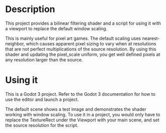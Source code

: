 # Description #

This project provides a bilinear filtering shader and a script for using it with a viewport to replace the default window scaling. 

This is mainly useful for pixel art games. The default scaling uses nearest-neighbor, which causes apparent pixel sizing to vary when at resolutions that are not perfect multiplications of the source resolution. By using this shader and updating the pixel_scale uniform, you get well defined pixels at any resolution larger than the source.

# Using it #

This is a Godot 3 project. Refer to the Godot 3 documentation for how to use the editor and launch a project.

The default scene shows a test image and demonstrates the shader working with window scaling. To use it in a project, you would only have to replace the TextureRect under the Viewport with your main scene, and set the source resolution for the script.
